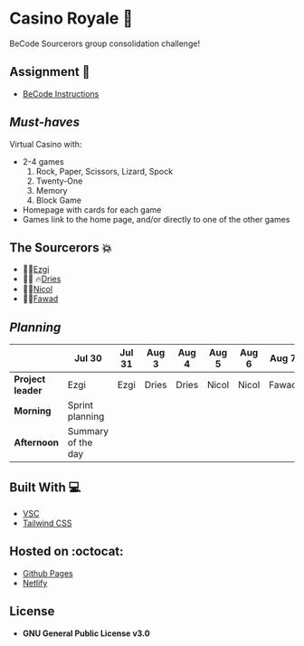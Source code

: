 # **Casino Royale** :8ball:
BeCode Sourcerors group consolidation challenge!

## Assignment :school_satchel:
- [BeCode Instructions](https://github.com/becodeorg/gnt-yu-3-21/tree/master/2.The-Hill/3.Casino-Royale)

## *Must-haves* 
Virtual Casino with:
- 2-4 games
  1. Rock, Paper, Scissors, Lizard, Spock
  2. Twenty-One
  3. Memory
  4. Block Game
- Homepage with cards for each game
- Games link to the home page, and/or directly to one of the other games

## The Sourcerors :collision:
 * :woman_technologist:[Ezgi](https://github.com/ezgihendrickx)
 * :man_technologist: :fire:[Dries](https://github.com/DriesDD)
 * :woman_technologist:[Nicol](https://github.com/NicolSaha)
 * :man_technologist:[Fawad](https://github.com/fawadrafique)
 
## *Planning*

| | Jul 30 | Jul 31 | Aug 3 | Aug 4 | Aug 5 | Aug 6 | Aug 7 | Aug 10 
|----------- | ------------- | ------------- | -------------| -------------| -------------| -------------| -------------|-------------|
**Project leader**| Ezgi | Ezgi | Dries | Dries | Nicol | Nicol | Fawad | Fawad
**Morning** | Sprint planning
**Afternoon**| Summary of the day

## Built With :computer:
- [VSC](https://code.visualstudio.com/)
- [Tailwind CSS](https://tailwindcss.com/)

## Hosted on :octocat:
- [Github Pages](https://driesdd.github.io/CasinoRoyale/)
- [Netlify](#)

## License
- **GNU General Public License v3.0**
